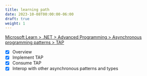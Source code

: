 ```yaml
---
title: learning path
date: 2023-10-08T00:00:00-06:00
draft: true
weight: 1
---
```


[Microsoft Learn > .NET > Advanced Programming > Asynchronous programming patterns > TAP](https://learn.microsoft.com/en-us/dotnet/standard/asynchronous-programming-patterns/task-based-asynchronous-pattern-tap)
- [x] Overview
- [x] Implement TAP
- [x] Consume TAP
- [x] Interop with other asynchronous patterns and types